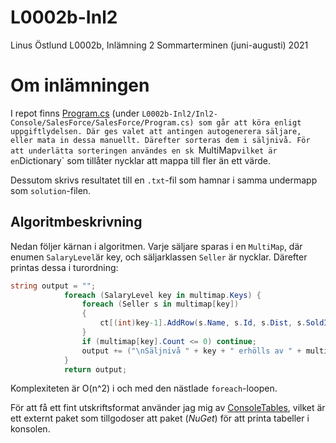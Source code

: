 # L0002b-Inl2

Linus Östlund
L0002b, Inlämning 2
Sommarterminen (juni-augusti) 2021

# Om inlämningen
I repot finns [Program.cs]((https://github.com/LinusOstlund/L0002b-Inl2/blob/main/Inl2-Console/SalesForce/SalesForce/Program.cs)) (under `L0002b-Inl2/Inl2-Console/SalesForce/SalesForce/Program.cs) som går att köra enligt uppgiftlydelsen. Där ges valet att antingen autogenerera säljare, eller mata in dessa manuellt. Därefter sorteras dem i säljnivå. För att underlätta sorteringen användes en sk `MultiMap` vilket är en `Dictionary` som tillåter nycklar att mappa till fler än ett värde. 

Dessutom skrivs resultatet till en `.txt`-fil som hamnar i samma undermapp som `solution`-filen.

## Algoritmbeskrivning
Nedan följer kärnan i algoritmen. Varje säljare sparas i en `MultiMap`, där enumen `SalaryLevel`är key, och säljarklassen `Seller` är nycklar. Därefter printas dessa i turordning:

```c#
string output = "";
            foreach (SalaryLevel key in multimap.Keys) {
                foreach (Seller s in multimap[key])
                {
                    ct[(int)key-1].AddRow(s.Name, s.Id, s.Dist, s.SoldItems);
                }
                if (multimap[key].Count <= 0) continue;
                output += ("\nSäljnivå " + key + " erhölls av " + multimap[key].Count + " st säljare: \n" + ct[(int)key-1].ToString() + "\n"); // Adding each string to output list
            }
            return output;
```

Komplexiteten är O(n^2) i och med den nästlade `foreach`-loopen.

För att få ett fint utskriftsformat använder jag mig av [ConsoleTables](https://github.com/khalidabuhakmeh/ConsoleTables), vilket är ett externt paket som tillgodoser att paket (*NuGet*) för att printa tabeller i konsolen.
